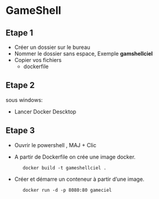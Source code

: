# GameShell

## Etape 1 
* Créer un dossier sur le bureau
* Nommer le dossier sans espace,     Exemple **gamshellciel**
* Copier vos fichiers
  * dockerfile
 

## Etape 2
sous windows:
* Lancer Docker Descktop

## Etape 3
* Ouvrir le powershell , MAJ + Clic
- A partir de Dockerfile on crée une image docker.

         docker build -t gameshellciel .
  
- Créer et démarre un conteneur à partir d’une image.

         docker run -d -p 8080:80 gameciel
